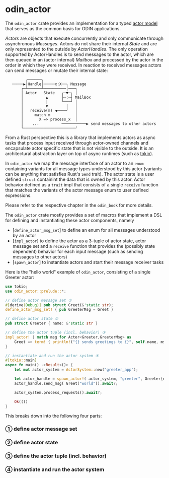 # odin_actor

The `odin_actor` crate provides an implementation for a typed [actor model](https://en.wikipedia.org/wiki/Actor_model)
that serves as the common basis for ODIN applications.

*Actors* are objects that execute concurrently and only communicate through asynchronous *Messages*. Actors do not share their internal *State* and are only represented to the outside by *ActorHandles*. The only operation supported by ActorHandles is to send messages to the actor, which are then queued in an (actor internal) *Mailbox* and processed by the actor in the order in which they were received. In reaction to received messages actors can send messages or mutate their internal state:

```
         ╭──────╮
   ─────▶︎│Handle│─────x:X──╮ Message
       ┌─┴──────┴──────────│───┐
       │ Actor   State   ┌─▼─┐ │
       │          ▲      ├─:─┤ MailBox
       │          │      └───┘ │
       │          ▼        │   │
       │   receive(m) ◀︎────╯   │
       │     match m           │
       │       X => process_x  │
       │    ...          ───────────▶︎ send messages to other actors
       └───────────────────────┘ 
```

From a Rust perspective this is a library that implements actors as async tasks that process input received through 
actor-owned channels and encapsulate actor specific state that is not visible to the outside. It is an architectural
abstraction layer on top of async runtimes (such as [tokio](https://tokio.rs/)).

In `odin_actor` we map the message interface of an actor to an `enum` containing variants for all message types 
understood by this actor (variants can be anything that satisfies Rust's `Send` trait). The actor state is a user
defined `struct` containint the data that is owned by this actor. Actor behavior defined as a `trait` impl that
consists of a single `receive` function that matches the variants of the actor message enum to user defined expressions. 

Please refer to the respective chapter in the `odin_book` for more details.

The `odin_actor` crate mostly provides a set of macros that implement a DSL for defining and instantiating these
actor components, namely

- [`define_actor_msg_set`] to define an enum for all messages understood by an actor
- [`impl_actor`] to define the actor as a 3-tuple of actor state, actor message set and a `receive` function that provides
  the (possibly state dependent) behavior for each input message (such as sending messages to other actors) 
- [`spawn_actor`] to instantiate actors and start their message receiver tasks

Here is the "hello world" example of `odin_actor`, consisting of a single Greeter actor:

```rust
use tokio;
use odin_actor::prelude::*;

// define actor message set ①
#[derive(Debug)] pub struct Greet(&'static str);
define_actor_msg_set! { pub GreeterMsg = Greet }

// define actor state ②
pub struct Greeter { name: &'static str }

// define the actor tuple (incl. behavior) ③
impl_actor! { match msg for Actor<Greeter,GreeterMsg> as
    Greet => term! { println!("{} sends greetings to {}", self.name, msg.0); }
}

// instantiate and run the actor system ④
#[tokio::main]
async fn main() ->Result<()> {
    let mut actor_system = ActorSystem::new("greeter_app");

    let actor_handle = spawn_actor!( actor_system, "greeter", Greeter{name: "me"})?;
    actor_handle.send_msg( Greet("world")).await?;

    actor_system.process_requests().await?;

    Ok(())
}
```

This breaks down into the following four parts:

### ① define actor message set



### ② define actor state 

### ③ define the actor tuple (incl. behavior) 

### ④ instantiate and run the actor system 